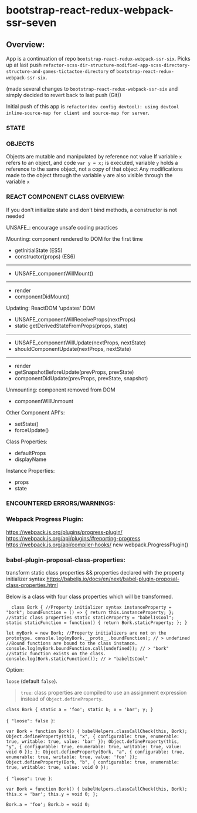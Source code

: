 # bootstrap-react-redux-webpack-ssr-seven

## Overview:

App is a continuation of repo `bootstrap-react-redux-webpack-ssr-six`. Picks up at last push `refactor-scss-dir-structure-modified-app-scss-directory-structure-and-games-tictactoe-directory` of `bootstrap-react-redux-webpack-ssr-six`.

(made several changes to `bootstrap-react-redux-webpack-ssr-six` and simply decided to revert back to last push (Git))

Initial push of this app is `refactor(dev config devtool): using devtool inline-source-map for client and source-map for server`.

### STATE


### OBJECTS

Objects are mutable and manipulated by reference not value
If variable `x` refers to an object, and code `var y = x;` is executed, variable `y` holds a reference to the same object, not a copy of that object
Any modifications made to the object through the variable `y` are also visible through the variable `x`


### REACT COMPONENT CLASS OVERVIEW:

If you don't initialize state and don't bind methods, a constructor is not needed

UNSAFE_: encourage unsafe coding practices


Mounting: component rendered to DOM for the first time

  * getInitialState (ES5)
  * constructor(props) (ES6)
  ---------------------------------------------
  * UNSAFE_componentWillMount()
  ---------------------------------------------
  * render
  * componentDidMount()


Updating: ReactDOM 'updates' DOM

  * UNSAFE_componentWillReceiveProps(nextProps)
  * static getDerivedStateFromProps(props, state)
  ---------------------------------------------
  * UNSAFE_componentWillUpdate(nextProps, nextState)
  * shouldComponentUpdate(nextProps, nextState)
  ---------------------------------------------
  * render
  * getSnapshotBeforeUpdate(prevProps, prevState)
  * componentDidUpdate(prevProps, prevState, snapshot)


Unmounting: component removed from DOM
 
  * componentWillUnmount



Other Component API's:

  * setState()
  * forceUpdate()


Class Properties:

  * defaultProps
  * displayName


Instance Properties:

  * props
  * state



### ENCOUNTERED ERRORS/WARNINGS:


### Webpack Progress Plugin:

https://webpack.js.org/plugins/progress-plugin/
https://webpack.js.org/api/plugins/#reporting-progress
https://webpack.js.org/api/compiler-hooks/
new webpack.ProgressPlugin()


### babel-plugin-proposal-class-properties:

transform static class properties && properties declared with the property initializer syntax
https://babeljs.io/docs/en/next/babel-plugin-proposal-class-properties.html

Below is a class with four class properties which will be transformed.

`  
class Bork {
    //Property initializer syntax
    instanceProperty = "bork";
    boundFunction = () => {
      return this.instanceProperty;
    };
    //Static class properties
    static staticProperty = "babelIsCool";
    static staticFunction = function() {
      return Bork.staticProperty;
    };
  }
  `

`
  let myBork = new Bork;
  //Property initializers are not on the prototype.
  console.log(myBork.__proto__.boundFunction); // > undefined
  //Bound functions are bound to the class instance.
  console.log(myBork.boundFunction.call(undefined)); // > "bork"
  //Static function exists on the class.
  console.log(Bork.staticFunction()); // > "babelIsCool"
  `

Option:

`loose` (default `false`).

> `true`: class properties are compiled to use an assignment expression instead of `Object.defineProperty`.

`
  class Bork {
    static a = 'foo';
    static b;
    x = 'bar';
    y;
  }
  `

`{ "loose": false }`:

`
  var Bork = function Bork() {
  babelHelpers.classCallCheck(this, Bork);
  Object.defineProperty(this, "x", {
    configurable: true,
    enumerable: true,
    writable: true,
    value: 'bar'
  });
  Object.defineProperty(this, "y", {
    configurable: true,
    enumerable: true,
    writable: true,
    value: void 0
  });
};
Object.defineProperty(Bork, "a", {
  configurable: true,
  enumerable: true,
  writable: true,
  value: 'foo'
});
Object.defineProperty(Bork, "b", {
  configurable: true,
  enumerable: true,
  writable: true,
  value: void 0
});
`

`{ "loose": true }`:

`
var Bork = function Bork() {
  babelHelpers.classCallCheck(this, Bork);
  this.x = 'bar';
  this.y = void 0;
};
`

`
Bork.a = 'foo';
Bork.b = void 0;
`

